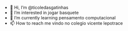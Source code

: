 - 👋 Hi, I’m @ticoledasgatinhas
- 👀 I’m interested in jogar basquete
- 🌱 I’m currently learning pensamento computacional
- 📫 How to reach me vindo no colegio vicente lepotrace
<!---
ticoledasgatinhas/ticoledasgatinhas is a ✨ special ✨ repository because its `README.md` (this file) appears on your GitHub profile.
You can click the Preview link to take a look at your changes.
--->
